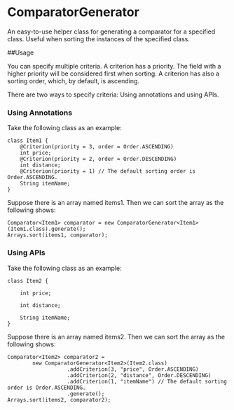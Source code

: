 # ComparatorGenerator
An easy-to-use helper class for generating a comparator for a specified class. Useful when sorting the instances of the specified class.

##Usage

You can specify multiple criteria. A criterion has a priority. The field with a higher priority will be considered first when sorting. A criterion has also a sorting order, which, by default, is ascending.

There are two ways to specify criteria: Using annotations and using APIs.

### Using Annotations

Take the following class as an example:

```
class Item1 {
	@Criterion(priority = 3, order = Order.ASCENDING)
	int price;
	@Criterion(priority = 2, order = Order.DESCENDING)
	int distance;
	@Criterion(priority = 1) // The default sorting order is Order.ASCENDING.
	String itemName;
}
```

Suppose there is an array named items1. Then we can sort the array as the following shows:

```
Comparator<Item1> comparator = new ComparatorGenerator<Item1>(Item1.class).generate();
Arrays.sort(items1, comparator);
```

### Using APIs

Take the following class as an example:

```
class Item2 {
	
	int price;
	
	int distance;
	
	String itemName;
}
```

Suppose there is an array named items2. Then we can sort the array as the following shows:

```
Comparator<Item2> comparator2 =
        new ComparatorGenerator<Item2>(Item2.class)
				   .addCriterion(3, "price", Order.ASCENDING)
				   .addCriterion(2, "distance", Order.DESCENDING)
				   .addCriterion(1, "itemName") // The default sorting order is Order.ASCENDING.
				   .generate();
Arrays.sort(items2, comparator2);
```
